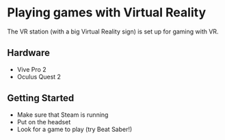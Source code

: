 # Playing games with Virtual Reality

The VR station (with a big Virtual Reality sign) is set up for gaming with VR.

## Hardware

- Vive Pro 2
- Oculus Quest 2

## Getting Started

- Make sure that Steam is running
- Put on the headset
- Look for a game to play (try Beat Saber!)

